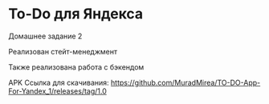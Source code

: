 # To-Do для Яндекса

Домашнее задание 2

Реализован стейт-менеджмент

Также реализована работа с бэкендом

APK Ссылка для скачивания: https://github.com/MuradMirea/TO-DO-App-For-Yandex_1/releases/tag/1.0
